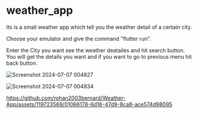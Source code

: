 # weather_app

Its is a small weather app which tell you the weather detail of a certain city.

Choose your emulator and give the command "flutter run".

Enter the City you want see the weather deatailes and hit search button. You will get the details you want and if you want to go to previous menu hit back button.

![Screenshot 2024-07-07 004827](https://github.com/rohan2003bernard/Weather-App/assets/119723569/b14666ea-0e0c-42cb-8bbd-e78b91830b5b)

![Screenshot 2024-07-07 004834](https://github.com/rohan2003bernard/Weather-App/assets/119723569/cb415fbe-3629-4cf2-bbda-a1d1ef5fe173)

https://github.com/rohan2003bernard/Weather-App/assets/119723569/01066178-6d16-47d9-8ca8-ace574d98095



